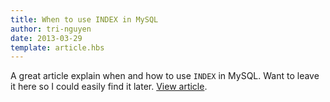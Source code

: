 ```yaml
---
title: When to use INDEX in MySQL
author: tri-nguyen
date: 2013-03-29
template: article.hbs
---
```


A great article explain when and how to use `INDEX` in MySQL. Want to leave it here so I could easily find it later. [View article](http://www.howtoforge.com/when-to-use-indexes-in-mysql-databases).